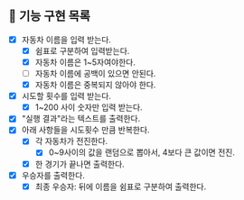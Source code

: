 ## 📌 기능 구현 목록

- [x] 자동차 이름을 입력 받는다.
  - [x] 쉼표로 구분하여 입력받는다.
  - [x] 자동차 이름은 1~5자여야한다.
  - [ ] 자동차 이름에 공백이 있으면 안된다.
  - [x] 자동차 이름은 중복되지 않아야 한다.
- [x] 시도할 횟수를 입력 받는다.
  - [x] 1~200 사이 숫자만 입력 받는다.
- [x] "실행 결과"라는 텍스트를 출력한다.
- [x] 아래 사항들을 시도횟수 만큼 반복한다.
  - [x] 각 자동차가 전진한다.
    - [x] 0~9사이의 값을 랜덤으로 뽑아서, 4보다 큰 값이면 전진.
  - [x] 한 경기가 끝나면 출력한다.
- [x] 우승자를 출력한다.
  - [x] 최종 우승자: 뒤에 이름을 쉼표로 구분하여 출력한다.
